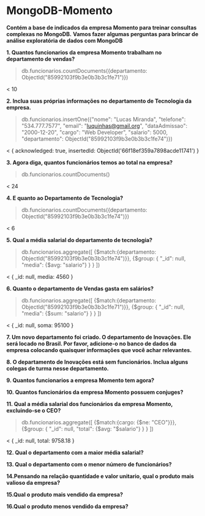 # MongoDB-Momento
**Contém a base de indicados da empresa Momento para treinar consultas complexas no MongoDB.**
**Vamos fazer algumas perguntas para brincar de análise exploratória de dados com MongoDB** <br>


**1. Quantos funcionarios da empresa Momento trabalham no departamento de vendas?** <br>


> db.funcionarios.countDocuments({departamento: ObjectId("85992103f9b3e0b3b3c1fe71")})

< 10


**2. Inclua suas próprias informações no departamento de Tecnologia da empresa.** <br>


> db.funcionarios.insertOne({"nome": "Lucas Miranda", "telefone": "534.777.7577", "email": "luquinhas@gmail.org", "dataAdmissao": "2000-12-20", "cargo": "Web Developer", "salario": 5000, "departamento": ObjectId("85992103f9b3e0b3b3c1fe74")})

< {
  acknowledged: true,
  insertedId: ObjectId('66f18ef359a7898acde11741')
}



**3. Agora diga, quantos funcionários temos ao total na empresa?** <br>
   
> db.funcionarios.countDocuments()

< 24


**4. E quanto ao Departamento de Tecnologia?** <br>

> db.funcionarios.countDocuments({departamento: ObjectId("85992103f9b3e0b3b3c1fe74")})

< 6


**5. Qual a média salarial do departamento de tecnologia?** <br>
> db.funcionarios.aggregate([
  {$match:{departamento: ObjectId("85992103f9b3e0b3b3c1fe74")}},
  {$group: {
    "_id": null,
    "media": {$avg: "salario"}
    }
  }
])

< {
  _id: null,
  media: 4560
}


**6. Quanto o departamento de Vendas gasta em salários?** <br>

> db.funcionarios.aggregate([
  {$match:{departamento: ObjectId("85992103f9b3e0b3b3c1fe71")}},
  {$group: {
    "_id": null,
    "media": {$sum: "salario"}
    }
  }
])

< {
  _id: null,
  soma: 95100
}


**7. Um novo departamento foi criado. O departamento de Inovações. Ele será locado no Brasil. Por favor, adicione-o no banco de dados da empresa colocando quaisquer informações que você achar relevantes.** <br>


**8. O departamento de Inovações está sem funcionários. Inclua alguns colegas de turma nesse departamento.**

**9. Quantos funcionarios a empresa Momento tem agora?**

**10. Quantos funcionários da empresa Momento possuem conjuges?**

**11. Qual a média salarial dos funcionários da empresa Momento, excluindo-se o CEO?** <br>

> db.funcionarios.aggregate([
  {$match:{cargo: {$ne: "CEO"}}},
  {$group: {
    "_id": null,
    "total": {$avg: "$salario"}
    }
  }
])

< {
  _id: null,
  total: 9758.18
}



**12. Qual o departamento com a maior média salarial?**

**13. Qual o departamento com o menor número de funcionários?**

**14.Pensando na relação quantidade e valor unitario, qual o produto mais valioso da empresa?**

**15.Qual o produto mais vendido da empresa?**

**16.Qual o produto menos vendido da empresa?**
